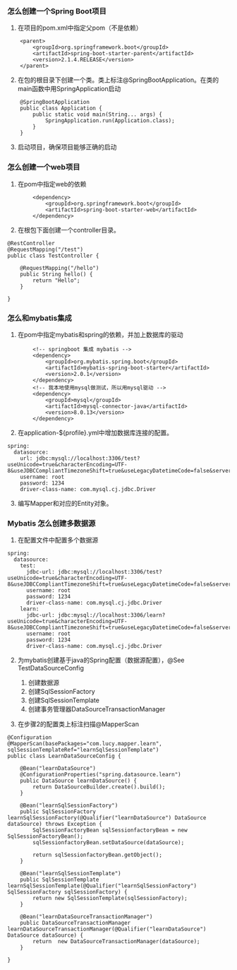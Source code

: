 ### 怎么创建一个Spring Boot项目
1. 在项目的pom.xml中指定父pom（不是依赖）
```
    <parent>
        <groupId>org.springframework.boot</groupId>
        <artifactId>spring-boot-starter-parent</artifactId>
        <version>2.1.4.RELEASE</version>
    </parent>
```

2. 在包的根目录下创建一个类。类上标注@SpringBootApplication。在类的main函数中用SpringApplication启动
```
    @SpringBootApplication
    public class Application {
        public static void main(String... args) {
            SpringApplication.run(Application.class);
        }
    }
```

3. 启动项目，确保项目能够正确的启动

### 怎么创建一个web项目
1. 在pom中指定web的依赖
```
        <dependency>
            <groupId>org.springframework.boot</groupId>
            <artifactId>spring-boot-starter-web</artifactId>
        </dependency>
```

2. 在根包下面创建一个controller目录。
```
@RestController
@RequestMapping("/test")
public class TestController {

    @RequestMapping("/hello")
    public String hello() {
        return "Hello";
    }

}
```

### 怎么和mybatis集成
1. 在pom中指定mybatis和spring的依赖，并加上数据库的驱动
```
        <!-- springboot 集成 mybatis -->
        <dependency>
            <groupId>org.mybatis.spring.boot</groupId>
            <artifactId>mybatis-spring-boot-starter</artifactId>
            <version>2.0.1</version>
        </dependency>
        <!-- 我本地使用mysql做测试，所以用mysql驱动 -->
        <dependency>
            <groupId>mysql</groupId>
            <artifactId>mysql-connector-java</artifactId>
            <version>8.0.13</version>
        </dependency>
```
2. 在application-${profile}.yml中增加数据库连接的配置。
```
spring:
  datasource:
    url: jdbc:mysql://localhost:3306/test?useUnicode=true&characterEncoding=UTF-8&useJDBCCompliantTimezoneShift=true&useLegacyDatetimeCode=false&serverTimezone=UTC
    username: root
    password: 1234
    driver-class-name: com.mysql.cj.jdbc.Driver
```

3. 编写Mapper和对应的Entity对象。

### Mybatis 怎么创建多数据源
1. 在配置文件中配置多个数据源
```
spring:
  datasource:
    test:
      jdbc-url: jdbc:mysql://localhost:3306/test?useUnicode=true&characterEncoding=UTF-8&useJDBCCompliantTimezoneShift=true&useLegacyDatetimeCode=false&serverTimezone=UTC
      username: root
      password: 1234
      driver-class-name: com.mysql.cj.jdbc.Driver
    learn:
      jdbc-url: jdbc:mysql://localhost:3306/learn?useUnicode=true&characterEncoding=UTF-8&useJDBCCompliantTimezoneShift=true&useLegacyDatetimeCode=false&serverTimezone=UTC
      username: root
      password: 1234
      driver-class-name: com.mysql.cj.jdbc.Driver
```
2. 为mybatis创建基于java的Spring配置（数据源配置），@See TestDataSourceConfig
    1. 创建数据源
    2. 创建SqlSessionFactory
    3. 创建SqlSessionTemplate
    4. 创建事务管理器DataSourceTransactionManager
    
3. 在步骤2的配置类上标注扫描@MapperScan
```
@Configuration
@MapperScan(basePackages="com.lucy.mapper.learn", sqlSessionTemplateRef="learnSqlSessionTemplate")
public class LearnDataSourceConfig {

    @Bean("learnDataSource")
    @ConfigurationProperties("spring.datasource.learn")
    public DataSource learnDataSource() {
        return DataSourceBuilder.create().build();
    }

    @Bean("learnSqlSessionFactory")
    public SqlSessionFactory learnSqlSessionFactory(@Qualifier("learnDataSource") DataSource dataSource) throws Exception {
        SqlSessionFactoryBean sqlSessionfactoryBean = new SqlSessionFactoryBean();
        sqlSessionfactoryBean.setDataSource(dataSource);

        return sqlSessionfactoryBean.getObject();
    }

    @Bean("learnSqlSessionTemplate")
    public SqlSessionTemplate learnSqlSessionTemplate(@Qualifier("learnSqlSessionFactory") SqlSessionFactory sqlSessionFactory) {
        return new SqlSessionTemplate(sqlSessionFactory);
    }

    @Bean("learnDataSourceTransactionManager")
    public DataSourceTransactionManager learnDataSourceTransactionManager(@Qualifier("learnDataSource") DataSource dataSource) {
        return  new DataSourceTransactionManager(dataSource);
    }

}
```